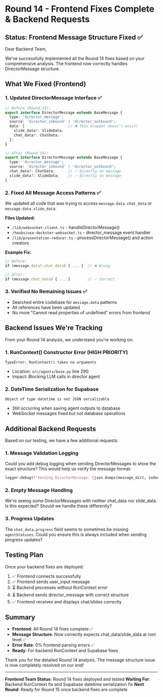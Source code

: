 # Round 14 - Frontend Fixes Complete & Backend Requests

## Status: Frontend Message Structure Fixed ✅

Dear Backend Team,

We've successfully implemented all the Round 14 fixes based on your comprehensive analysis. The frontend now correctly handles DirectorMessage structure.

## What We Fixed (Frontend)

### 1. **Updated DirectorMessage Interface** ✅
```typescript
// Before (Round 13):
export interface DirectorMessage extends BaseMessage {
  type: 'director_message';
  source: 'director_inbound' | 'director_outbound';
  data: {                    // ❌ This wrapper doesn't exist!
    slide_data?: SlideData;
    chat_data?: ChatData;
  };
}

// After (Round 14):
export interface DirectorMessage extends BaseMessage {
  type: 'director_message';
  source: 'director_inbound' | 'director_outbound';
  chat_data?: ChatData;      // ✅ Directly on message
  slide_data?: SlideData;    // ✅ Directly on message
}
```

### 2. **Fixed All Message Access Patterns** ✅

We updated all code that was trying to access `message.data.chat_data` or `message.data.slide_data`:

**Files Updated:**
- `/lib/websocket-client.ts` - handleDirectorMessage()
- `/hooks/use-deckster-websocket.ts` - director_message event handler  
- `/lib/presentation-reducer.ts` - processDirectorMessage() and action creators

**Example Fix:**
```typescript
// Before:
if (message.data?.chat_data) { ... }  // ❌ Wrong

// After:
if (message.chat_data) { ... }        // ✅ Correct
```

### 3. **Verified No Remaining Issues** ✅
- Searched entire codebase for `message.data` patterns
- All references have been updated
- No more "Cannot read properties of undefined" errors from frontend

## Backend Issues We're Tracking

From your Round 14 analysis, we understand you're working on:

### 1. **RunContext() Constructor Error** (HIGH PRIORITY)
```
TypeError: RunContext() takes no arguments
```
- Location: `src/agents/base.py` line 290
- Impact: Blocking LLM calls in director agent

### 2. **DateTime Serialization for Supabase**
```
Object of type datetime is not JSON serializable
```
- Still occurring when saving agent outputs to database
- WebSocket messages fixed but not database operations

## Additional Backend Requests

Based on our testing, we have a few additional requests:

### 1. **Message Validation Logging**
Could you add debug logging when sending DirectorMessages to show the exact structure? This would help us verify the message format:
```python
logger.debug(f"Sending DirectorMessage: {json.dumps(message_dict, indent=2)}")
```

### 2. **Empty Message Handling**
We're seeing some DirectorMessages with neither chat_data nor slide_data. Is this expected? Should we handle these differently?

### 3. **Progress Updates**
The `chat_data.progress` field seems to sometimes be missing `agentStatuses`. Could you ensure this is always included when sending progress updates?

## Testing Plan

Once your backend fixes are deployed:

1. ✅ Frontend connects successfully
2. ✅ Frontend sends user_input message
3. ⏳ Backend processes without RunContext error
4. ⏳ Backend sends director_message with correct structure
5. ✅ Frontend receives and displays chat/slides correctly

## Summary

- **Frontend**: All Round 14 fixes complete ✅
- **Message Structure**: Now correctly expects chat_data/slide_data at root level ✅
- **Error Rate**: 0% frontend parsing errors ✅
- **Ready**: For backend RunContext and Supabase fixes

Thank you for the detailed Round 14 analysis. The message structure issue is now completely resolved on our end!

---

**Frontend Team Status**: Round 14 fixes deployed and tested
**Waiting For**: Backend RunContext fix and Supabase datetime serialization fix
**Next Round**: Ready for Round 15 once backend fixes are complete